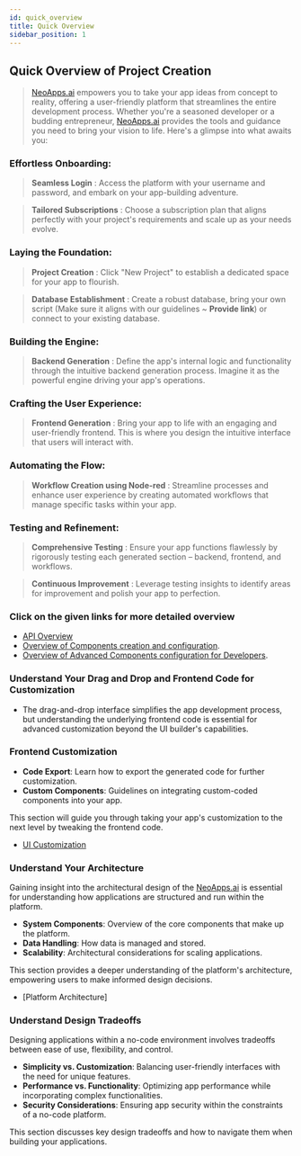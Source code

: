 ```yaml
---
id: quick_overview
title: Quick Overview
sidebar_position: 1
---
```


## Quick Overview of Project Creation 

> [NeoApps.ai](https://neoapps.ai/) empowers you to take your app ideas from concept to reality, offering a user-friendly platform that streamlines the entire development process. Whether you're a seasoned developer or a budding entrepreneur, [NeoApps.ai](https://neoapps.ai/) provides the tools and guidance you need to bring your vision to life. Here's a glimpse into what awaits you:

### Effortless Onboarding:
> **Seamless Login** : Access the platform with your username and password, and embark on your app-building adventure.

> **Tailored Subscriptions** : Choose a subscription plan that aligns perfectly with your project's requirements and scale up as your needs evolve.

### Laying the Foundation:
> **Project Creation** : Click "New Project" to establish a dedicated space for your app to flourish.
    
> **Database Establishment** : Create a robust database, bring your own script (Make sure it aligns with our guidelines ~ **Provide link**) or connect to your existing database.

### Building the Engine:
> **Backend Generation** : Define the app's internal logic and functionality through the intuitive backend generation process. Imagine it as the powerful engine driving your app's operations.

### Crafting the User Experience:
> **Frontend Generation** : Bring your app to life with an engaging and user-friendly frontend. This is where you design the intuitive interface that users will interact with.

### Automating the Flow:
> **Workflow Creation using Node-red** : Streamline processes and enhance user experience by creating automated workflows that manage specific tasks within your app.

### Testing and Refinement:
> **Comprehensive Testing** : Ensure your app functions flawlessly by rigorously testing each generated section – backend, frontend, and workflows.
    
> **Continuous Improvement** : Leverage testing insights to identify areas for improvement and polish your app to perfection.

### Click on the given links for more detailed overview

- [API Overview](./api_overview.md)
- [Overview of Components creation and configuration](./Componenets_creation&configurations.md).
- [Overview of Advanced Components configuration for Developers](./advanced_configuration.md).

### Understand Your Drag and Drop and Frontend Code for Customization

-   The drag-and-drop interface simplifies the app development process, but understanding the underlying frontend code is essential for advanced customization beyond the UI builder's capabilities.

### Frontend Customization

- **Code Export**: Learn how to export the generated code for further customization.
- **Custom Components**: Guidelines on integrating custom-coded components into your app.

This section will guide you through taking your app's customization to the next level by tweaking the frontend code.

-   [UI Customization](../dnd-usage/ui-customization.md)

### Understand Your Architecture

Gaining insight into the architectural design of the [NeoApps.ai](https://neoapps.ai/) is essential for understanding how applications are structured and run within the platform.

- **System Components**: Overview of the core components that make up the platform.
- **Data Handling**: How data is managed and stored.
- **Scalability**: Architectural considerations for scaling applications.

This section provides a deeper understanding of the platform's architecture, empowering users to make informed design decisions.

- [Platform Architecture]

### Understand Design Tradeoffs

Designing applications within a no-code environment involves tradeoffs between ease of use, flexibility, and control.

- **Simplicity vs. Customization**: Balancing user-friendly interfaces with the need for unique features.
- **Performance vs. Functionality**: Optimizing app performance while incorporating complex functionalities.
- **Security Considerations**: Ensuring app security within the constraints of a no-code platform.

This section discusses key design tradeoffs and how to navigate them when building your applications.